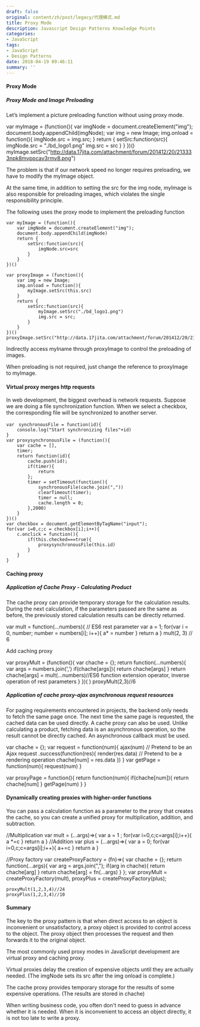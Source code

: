 ```yaml
---
draft: false
original: content/zh/post/legacy/代理模式.md
title: Proxy Mode
description: Javascript Design Patterns Knowledge Points
categories:
- JavaScript
tags:
- JavaScript
- Design Patterns
date: 2018-04-19 09:46:11
summary: ''
---
```


#### Proxy Mode

##### Proxy Mode and Image Preloading

Let’s implement a picture preloading function without using proxy mode.

var myImage = (function(){
var imgNode = document.createElement("img");
document.body.appendChild(imgNode);
var img = new Image;
img.onload = function(){
imgNode.src = img.src;
}
return {
setSrc:function(src){
imgNode.src = "./bd_logo1.png"
img.src = src
}
}
})()
myImage.setSrc("http://data.17jita.com/attachment/forum/201412/20/213333npk8mvppcav3rmv8.png")

The problem is that if our network speed no longer requires preloading, we have to modify the myImage object.

At the same time, in addition to setting the src for the img node, myImage is also responsible for preloading images, which violates the single responsibility principle.

The following uses the proxy mode to implement the preloading function

    var myImage = (function(){
        var imgNode = document.createElement("img");
        document.body.appendChild(imgNode)
        return {
            setSrc:function(src){
                imgNode.src=src
            }
        }
    })()
    
    var proxyImage = (function(){
        var img = new Image;
        img.onload = function(){
            myImage.setSrc(this.src)
        }
        return {
            setSrc:function(src){
                myImage.setSrc("./bd_logo1.png")
                img.src = src;
            }
        }
    })()
    proxyImage.setSrc("http://data.17jita.com/attachment/forum/201412/20/213333npk8mvppcav3rmv8.png")

Indirectly access myIname through proxyImage to control the preloading of images.

When preloading is not required, just change the reference to proxyImage to myImage.

#### Virtual proxy merges http requests

In web development, the biggest overhead is network requests. Suppose we are doing a file synchronization function. When we select a checkbox, the corresponding file will be synchronized to another server.

    var　synchronousFile = function(id){
        console.log("Start synchronizing files"+id)
    }
    var proxysynchronousFile = (function(){
        var cache = [],
        timer;
        return function(id){
            cache.push(id);
            if(timer){
                return
            };
            timer = setTimeout(function(){
                synchronousFile(cache.join(","))
                clearTimeout(timer);
                timer = null;
                cache.length = 0;
            },2000)
        }
    })()
    var checkbox = document.getElementByTagName("input");
    for(var i=0,c;c = checkbox[i];i++){
        c.onclick = function(){
            if(this.checked===true){
                proxysynchronousFile(this.id)
            }
        }
    }
    
#### Caching proxy

##### Application of Cache Proxy - Calculating Product

The cache proxy can provide temporary storage for the calculation results. During the next calculation, if the parameters passed are the same as before, the previously stored calculation results can be directly returned.

var mult = function(...numbers){ // ES6 rest parameter
var a = 1;
for(var i = 0, number; number = numbers[i]; i++){
a* = number
}
return a
}
mult(2, 3) // 6

Add caching proxy

var proxyMult = (function(){
var chache = {};
return function(...numbers){
var args = numbers.join(',')
if(chache[args]){
return chache[args]
}
return chache[args] = mult(...numbers)//ES6 function extension operator, inverse operation of rest parameters
}
})(
)
proxyMult(2,3)//6

##### Application of cache proxy-ajax asynchronous request resources

For paging requirements encountered in projects, the backend only needs to fetch the same page once. The next time the same page is requested, the cached data can be used directly. A cache proxy can also be used. Unlike calculating a product, fetching data is an asynchronous operation, so the result cannot be directly cached. An asynchronous callback must be used.

var chache = {};
var request = function(num){
ajax(num) // Pretend to be an Ajax request
.success(function(res){
render(res.data) // Pretend to be a rendering operation
chache[num] = res.data
})
}
var getPage = function(num){
request(num)
}

var proxyPage = function(){
return function(num){
if(chache[num]){
return chache[num]
}
getPage(num)
}
}

#### Dynamically creating proxies with higher-order functions

You can pass a calculation function as a parameter to the proxy that creates the cache, so you can create a unified proxy for multiplication, addition, and subtraction.

//Multiplication
var mult = (...args)=>{
var a = 1 ;
for(var i=0,c;c=args[i];i++){
a *=c
}
return a
}
//Addition
var plus = (...args)=>{
var a = 0;
for(var i=0,c;c=args[i];i++){
a+=c
}
return a
}

//Proxy factory
var createProxyFactory = (fn)=>{
var chache = {};
return function(...args){
var arg = args.join(",");
if(arg in chache){
return chache[arg]
}
return chache[arg] = fn(...args)
}
    };
    var proxyMult = createProxyFactory(mult),
    proxyPlus = createProxyFactory(plus);
    
    proxyMult(1,2,3,4)//24
    proxyPlus(1,2,3,4)//10
    

#### Summary
The key to the proxy pattern is that when direct access to an object is inconvenient or unsatisfactory, a proxy object is provided to control access to the object. The proxy object then processes the request and then forwards it to the original object.

The most commonly used proxy modes in JavaScript development are virtual proxy and caching proxy.

Virtual proxies delay the creation of expensive objects until they are actually needed. (The imgNode sets its src after the img onload is complete.)

The cache proxy provides temporary storage for the results of some expensive operations. (The results are stored in chache)

When writing business code, you often don't need to guess in advance whether it is needed. When it is inconvenient to access an object directly, it is not too late to write a proxy.
